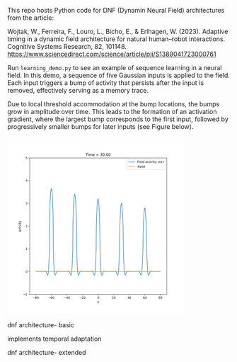 
This repo hosts Python code for DNF (Dynamin Neural Field) architectures from the article:

Wojtak, W., Ferreira, F., Louro, L., Bicho, E., & Erlhagen, W. (2023). Adaptive timing in a dynamic field architecture for natural human–robot interactions. Cognitive Systems Research, 82, 101148.
https://www.sciencedirect.com/science/article/pii/S1389041723000761





Run `learning_demo.py` to see an example of sequence learning in a neural field. In this demo, a sequence of five Gaussian inputs is applied to the field. Each input triggers a bump of activity that persists after the input is removed, effectively serving as a memory trace.

Due to local threshold accommodation at the bump locations, the bumps grow in amplitude over time. This leads to the formation of an activation gradient, where the largest bump corresponds to the first input, followed by progressively smaller bumps for later inputs (see Figure below).

<!-- ![ Activation gradient in a neural field. Earlier inputs produce higher bumps due to local threshold adaptation.](images/learning_example.png) -->

<img src="images/learning_example.png" alt="Activation gradient in a neural field. Earlier inputs produce higher bumps due to local threshold adaptation." width="400"/>


dnf architecture- basic

implements temporal adaptation


dnf architecture- extended